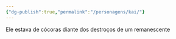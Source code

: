```yaml
---
{"dg-publish":true,"permalink":"/personagens/kai/"}
---
```


Ele estava de cócoras diante dos destroços de um remanescente 

